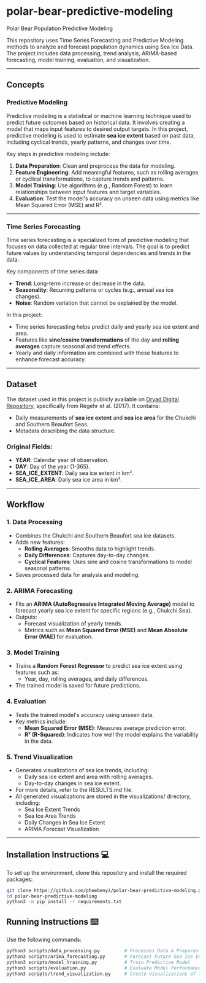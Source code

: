# polar-bear-predictive-modeling
Polar Bear Population Predictive Modeling

This repository uses Time Series Forecasting and Predictive Modeling methods to analyze and forecast population dynamics using Sea Ice Data. The project includes data processing, trend analysis, ARIMA-based forecasting, model training, evaluation, and visualization.

---

## Concepts

### Predictive Modeling
Predictive modeling is a statistical or machine learning technique used to predict future outcomes based on historical data. It involves creating a model that maps input features to desired output targets. In this project, predictive modeling is used to estimate **sea ice extent** based on past data, including cyclical trends, yearly patterns, and changes over time.

Key steps in predictive modeling include:
1. **Data Preparation**: Clean and preprocess the data for modeling.
2. **Feature Engineering**: Add meaningful features, such as rolling averages or cyclical transformations, to capture trends and patterns.
3. **Model Training**: Use algorithms (e.g., Random Forest) to learn relationships between input features and target variables.
4. **Evaluation**: Test the model's accuracy on unseen data using metrics like Mean Squared Error (MSE) and R².

---

### Time Series Forecasting
Time series forecasting is a specialized form of predictive modeling that focuses on data collected at regular time intervals. The goal is to predict future values by understanding temporal dependencies and trends in the data.

Key components of time series data:
- **Trend**: Long-term increase or decrease in the data.
- **Seasonality**: Recurring patterns or cycles (e.g., annual sea ice changes).
- **Noise**: Random variation that cannot be explained by the model.

In this project:
- Time series forecasting helps predict daily and yearly sea ice extent and area.
- Features like **sine/cosine transformations** of the day and **rolling averages** capture seasonal and trend effects.
- Yearly and daily information are combined with these features to enhance forecast accuracy.

---

## Dataset
The dataset used in this project is publicly available on [Dryad Digital Repository](https://datadryad.org/stash/dataset/doi:10.5061/dryad.f68m0), specifically from Regehr et al. (2017). It contains:
- Daily measurements of **sea ice extent** and **sea ice area** for the Chukchi and Southern Beaufort Seas.
- Metadata describing the data structure.

### Original Fields:
- **YEAR**: Calendar year of observation.
- **DAY**: Day of the year (1-365).
- **SEA_ICE_EXTENT**: Daily sea ice extent in km².
- **SEA_ICE_AREA**: Daily sea ice area in km².

---

## Workflow

### 1. Data Processing
- Combines the Chukchi and Southern Beaufort sea ice datasets.
- Adds new features:
  - **Rolling Averages**: Smooths data to highlight trends.
  - **Daily Differences**: Captures day-to-day changes.
  - **Cyclical Features**: Uses sine and cosine transformations to model seasonal patterns.
- Saves processed data for analysis and modeling.

### 2. ARIMA Forecasting
- Fits an **ARIMA (AutoRegressive Integrated Moving Average)** model to forecast yearly sea ice extent for specific regions (e.g., Chukchi Sea).
- Outputs:
  - Forecast visualization of yearly trends.
  - Metrics such as **Mean Squared Error (MSE)** and **Mean Absolute Error (MAE)** for evaluation.

### 3. Model Training
- Trains a **Random Forest Regressor** to predict sea ice extent using features such as:
  - Year, day, rolling averages, and daily differences.
- The trained model is saved for future predictions.

### 4. Evaluation
- Tests the trained model's accuracy using unseen data.
- Key metrics include:
  - **Mean Squared Error (MSE)**: Measures average prediction error.
  - **R² (R-Squared)**: Indicates how well the model explains the variability in the data.

### 5. Trend Visualization
- Generates visualizations of sea ice trends, including:
  - Daily sea ice extent and area with rolling averages.
  - Day-to-day changes in sea ice extent.
- For more details, refer to the RESULTS.md file.
- All generated visualizations are stored in the visualizations/ directory, including:
  - Sea Ice Extent Trends
  - Sea Ice Area Trends
  - Daily Changes in Sea Ice Extent
  - ARIMA Forecast Visualization

---

## Installation Instructions 💻

To set up the environment, clone this repository and install the required packages:

```bash
git clone https://github.com/phoebenyi/polar-bear-predictive-modeling.git
cd polar-bear-predictive-modeling
python3 -m pip install -r requirements.txt
```


## Running Instructions ⌨️
Use the following commands:
```bash
python3 scripts/data_processing.py         # Processes Data & Prepares Dataset
python3 scripts/arima_forecasting.py       # Forecast Future Sea Ice Extents
python3 scripts/model_training.py          # Train Predictive Model
python3 scripts/evaluation.py              # Evaluate Model Performance
python3 scripts/trend_visualization.py     # Create Visualizations of Trends
```

